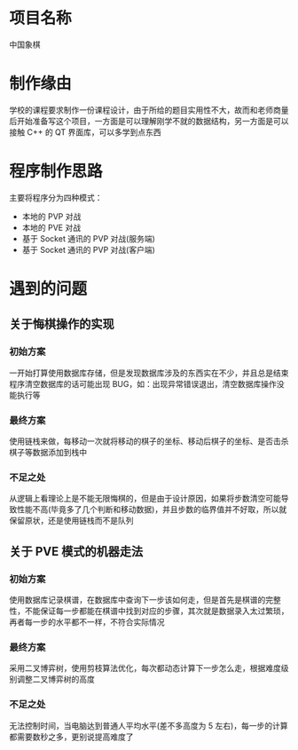 # 项目名称 #
中国象棋
# 制作缘由 #
学校的课程要求制作一份课程设计，由于所给的题目实用性不大，故而和老师商量后开始准备写这个项目，一方面是可以理解刚学不就的数据结构，另一方面是可以接触 C++ 的 QT 界面库，可以多学到点东西
# 程序制作思路 #
主要将程序分为四种模式：

- 本地的 PVP 对战
- 本地的 PVE 对战
- 基于 Socket 通讯的 PVP 对战(服务端)
- 基于 Socket 通讯的 PVP 对战(客户端)

# 遇到的问题 #
## 关于悔棋操作的实现 ##
### 初始方案 ###
一开始打算使用数据库存储，但是发现数据库涉及的东西实在不少，并且总是结束程序清空数据库的话可能出现 BUG，如：出现异常错误退出，清空数据库操作没能执行等
### 最终方案 ###
使用链栈来做，每移动一次就将移动的棋子的坐标、移动后棋子的坐标、是否击杀棋子等数据添加到栈中
### 不足之处 ###
从逻辑上看理论上是不能无限悔棋的，但是由于设计原因，如果将步数清空可能导致性能不高(毕竟多了几个判断和移动数据)，并且步数的临界值并不好取，所以就保留原状，还是使用链栈而不是队列
## 关于 PVE 模式的机器走法 ##
### 初始方案 ###
使用数据库记录棋谱，在数据库中查询下一步该如何走，但是首先是棋谱的完整性，不能保证每一步都能在棋谱中找到对应的步骤，其次就是数据录入太过繁琐，再者每一步的水平都不一样，不符合实际情况
### 最终方案 ###
采用二叉博弈树，使用剪枝算法优化，每次都动态计算下一步怎么走，根据难度级别调整二叉博弈树的高度
### 不足之处 ###
无法控制时间，当电脑达到普通人平均水平(差不多高度为 5 左右)，每一步的计算都需要数秒之多，更别说提高难度了
